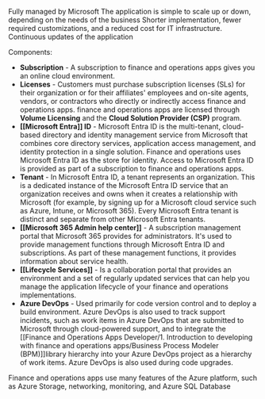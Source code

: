 Fully managed by Microsoft
The application is simple to scale up or down, depending on the needs of the business
Shorter implementation, fewer required customizations, and a reduced cost for IT infrastructure.
Continuous updates of the application

Components:

- **Subscription** - A subscription to finance and operations apps gives you an online cloud environment.
- **Licenses** - Customers must purchase subscription licenses (SLs) for their organization or for their affiliates' employees and on-site agents, vendors, or contractors who directly or indirectly access finance and operations apps. finance and operations apps are licensed through **Volume Licensing** and the **Cloud Solution Provider (CSP)** program.
- **[[Microsoft Entra]] ID** - Microsoft Entra ID is the multi-tenant, cloud-based directory and identity management service from Microsoft that combines core directory services, application access management, and identity protection in a single solution. Finance and operations uses Microsoft Entra ID as the store for identity. 
  Access to Microsoft Entra ID is provided as part of a subscription to finance and operations apps.
- **Tenant** - In Microsoft Entra ID, a tenant represents an organization. This is a dedicated instance of the Microsoft Entra ID service that an organization receives and owns when it creates a relationship with Microsoft (for example, by signing up for a Microsoft cloud service such as Azure, Intune, or Microsoft 365). Every Microsoft Entra tenant is distinct and separate from other Microsoft Entra tenants.
- **[[Microsoft 365 Admin help center]]** - A subscription management portal that Microsoft 365 provides for administrators. It's used to provide management functions through Microsoft Entra ID and subscriptions. As part of these management functions, it provides information about service health.
- **[[Lifecycle Services]]** - Is a collaboration portal that provides an environment and a set of regularly updated services that can help you manage the application lifecycle of your finance and operations implementations.
- **Azure DevOps** - Used primarily for code version control and to deploy a build environment. Azure DevOps is also used to track support incidents, such as work items in Azure DevOps that are submitted to Microsoft through cloud-powered support, and to integrate the [[Finance and Operations Apps Developer/1. Introduction to developing with finance and operations apps/Business Process Modeler (BPM)]]library hierarchy into your Azure DevOps project as a hierarchy of work items. Azure DevOps is also used during code upgrades.

Finance and operations apps use many features of the Azure platform, such as Azure Storage, networking, monitoring, and Azure SQL Database
